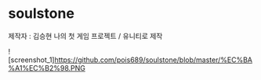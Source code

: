 # soulstone
제작자 : 김승현
나의 첫 게임 프로젝트 / 유니티로 제작

![screenshot_1]https://github.com/pois689/soulstone/blob/master/%EC%BA%A1%EC%B2%98.PNG
